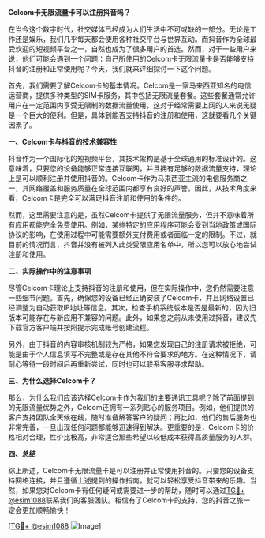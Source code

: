 **Celcom卡无限流量卡可以注册抖音吗？**

在当今这个数字时代，社交媒体已经成为人们生活中不可或缺的一部分。无论是工作还是娱乐，我们几乎每天都会使用各种社交平台与世界互动。而抖音作为全球最受欢迎的短视频平台之一，自然也成为了很多用户的首选。然而，对于一些用户来说，他们可能会遇到一个问题：自己所使用的Celcom卡无限流量卡是否能够支持抖音的注册和正常使用呢？今天，我们就来详细探讨一下这个问题。

首先，我们需要了解Celcom卡的基本情况。Celcom是一家马来西亚知名的电信运营商，提供多种类型的SIM卡服务，其中包括无限流量套餐。这些套餐通常允许用户在一定范围内享受无限制的数据流量使用，这对于经常需要上网的人来说无疑是一个巨大的便利。但是，具体到能否支持抖音的注册和使用，这就要看几个关键因素了。

**一、Celcom卡与抖音的技术兼容性**

抖音作为一个国际化的短视频平台，其技术架构是基于全球通用的标准设计的。这意味着，只要您的设备能够正常连接互联网，并且拥有足够的数据流量支持，理论上是可以顺利注册并使用抖音的。Celcom卡作为马来西亚主流的电信服务商之一，其网络覆盖和服务质量在全球范围内都享有良好的声誉。因此，从技术角度来看，Celcom卡是完全可以满足抖音注册和使用的条件的。

然而，这里需要注意的是，虽然Celcom卡提供了无限流量服务，但并不意味着所有应用都能完全免费使用。例如，某些特定的应用程序可能会受到当地政策或国际协议的影响，在使用过程中可能需要额外支付费用或者面临一定的限制。不过，就目前的情况而言，抖音并没有被列入此类受限应用名单中，所以您可以放心地尝试注册和使用。

**二、实际操作中的注意事项**

尽管Celcom卡理论上支持抖音的注册和使用，但在实际操作中，您仍然需要注意一些细节问题。首先，确保您的设备已经正确安装了Celcom卡，并且网络设置已经调整为自动获取IP地址等信息。其次，检查手机系统版本是否是最新的，因为旧版本可能存在与新应用不兼容的问题。此外，如果您之前从未使用过抖音，建议先下载官方客户端并按照提示完成账号创建流程。

另外，由于抖音的内容审核机制较为严格，如果您发现自己的注册请求被拒绝，可能是由于个人信息填写不完整或是存在其他不符合要求的地方。在这种情况下，请耐心等待一段时间后再重新尝试，同时也可以联系客服寻求帮助。

**三、为什么选择Celcom卡？**

那么，为什么我们应该选择Celcom卡作为我们的主要通讯工具呢？除了前面提到的无限流量优势之外，Celcom还拥有一系列贴心的服务项目。例如，他们提供的客户支持团队全天候在线，随时准备解答客户的疑问；再比如，他们的售后服务也非常完善，一旦出现任何问题都能够迅速得到解决。更重要的是，Celcom卡的价格相对合理，性价比极高，非常适合那些希望以较低成本获得高质量服务的人群。

**四、总结**

综上所述，Celcom卡无限流量卡是可以注册并正常使用抖音的。只要您的设备支持网络连接，并且遵循上述提到的操作指南，就可以轻松享受抖音带来的乐趣。当然，如果您对Celcom卡有任何疑问或需要进一步的帮助，随时可以通过[TG💪+ @esim1088](https://t.me/s/esim1088)联系我们的客服团队。相信有了Celcom卡的支持，您的抖音之旅一定会更加顺畅愉快！

[[TG💪+ @esim1088](https://t.me/s/esim1088) ![Image](https://i.postimg.cc/4NQfJmqS/Snipaste-2025-05-13-00-14-12.png)]